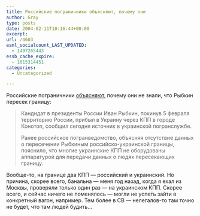 ```yaml
---
title: Российские пограничники объясняют, почему они
author: Gray
type: posts
date: 2004-02-11T10:16:44+00:00
excerpt:
url: /4603
esml_socialcount_LAST_UPDATED:
  - 1497265443
essb_cache_expire:
  - 1615314451
categories:
  - Uncategorized

---
```








Российские пограничники <a href="http://www.polit.ru/news/2004/02/11/istoch.html" target="_blank">объясняют</a>, почему они не знали, что Рыбкин пересек границу:

> Кандидат в президенты России Иван Рыбкин, покинув 5 февраля территорию России, прибыл в Украину через КПП в городе Конотоп, сообщил сегодня источник в украинской погранслужбе.
> 
> Ранее российское погранведомство, объясняя отсутствие данных о пересечении Рыбкиным российско-украинской границы, пояснило, что многие украинские КПП не оборудованы аппаратурой для передачи данных о людях пересекающих границу.

Вообще-то, на границе два КПП &#8212; российский и украинский. Но причина, скорее всего, банальна &#8212; меня год назад, когда я ехал из Москвы, проверяли только один раз &#8212; на украинском КПП. Скорее всего, и сейчас ничего не поменялось &#8212; могли не успеть зайти в конкретный вагон, например. Тем более в СВ &#8212; нелегалов-то там точно не будет, что там людей будить&#8230;